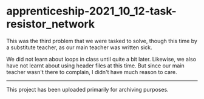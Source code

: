 # apprenticeship-2021_10_12-task-resistor_network

This was the third problem that we were tasked to solve, though this time by a substitute teacher, as our main teacher was written sick.

We did not learn about loops in class until quite a bit later. Likewise, we also have not learnt about using header files at this time. But since our main teacher wasn't there to complain, I didn't have much reason to care.

---

This project has been uploaded primarily for archiving purposes.
